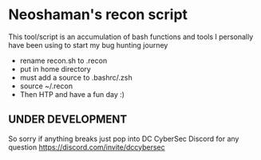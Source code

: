 # Neoshaman's recon script
This tool/script is an accumulation of bash functions and tools 
I personally have been using to start my bug hunting journey

- rename recon.sh to .recon
- put in home directory
- must add a source to .bashrc/.zsh
- source ~/.recon
- Then HTP and have a fun day :)

## UNDER DEVELOPMENT 
 So sorry if anything breaks just pop into DC CyberSec Discord for any question
 https://discord.com/invite/dccybersec
 
